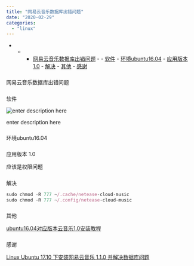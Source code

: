 ```yaml
---
title: "网易云音乐数据库出错问题"
date: "2020-02-29"
categories: 
  - "linux"
---
```


- - - [网易云音乐数据库出错问题](#e7bd91e69893e4ba91e99fb3e4b990e695b0e68daee5ba93e587bae99499e997aee9a298_1)
            - - [软件](#e8bdafe4bbb6_2)
                - [环境ubuntu16.04](#e78eafe5a283ubuntu1604_3)
                - [应用版本 1.0](#e5ba94e794a8e78988e69cac2010_4)
                - [解决](#e8a7a3e586b3_5)
                - [其他](#e585b6e4bb96_6)
                - [感谢](#e6849fe8b0a2_7)

### 

网易云音乐数据库出错问题

##### 

软件

![enter description here](https://i.loli.net/2020/02/29/M96jkF3JQoS5LTe.png "enter description here")  

enter description here

##### 

环境ubuntu16.04

##### 

应用版本 1.0

应该是权限问题

##### 

解决

```javascript
sudo chmod -R 777 ~/.cache/netease-cloud-music
sudo chmod -R 777 ~/.config/netease-cloud-music
```

##### 

其他

[ubuntu16.04对应版本云音乐1.0安装教程](https://bear962464.cn/2020/02/29/898/#e5a4aae995bfe4b88de79c8be4b880e8a18ce591bde4bba4_5)

##### 

感谢

[Linux Ubuntu 17.10 下安装网易云音乐 1.1.0 并解决数据库问题](https://blog.csdn.net/Pr0phet_chn/article/details/80023198)
